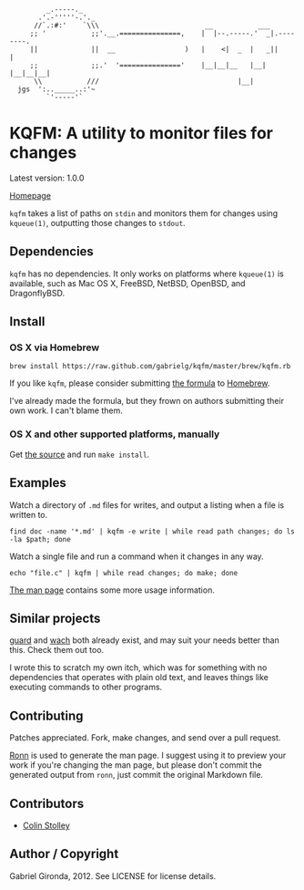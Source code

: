              _.-----._
           .'.-'''''-.'._                          
          //`.:#:'    `\\\                          __           ___           
         ;; '           ;;'.__.===============,    |  |--.-----.'  _|.--------.
         ||             ||  __                 )   |    <|  _  |   _||        |
         ;;             ;;.'  '==============='    |__|__|__   |__|  |__|__|__|
          \\           ///                                  |__|   
      jgs  ':.._____..:'~
             `'-----'`

# KQFM: A utility to monitor files for changes

Latest version: 1.0.0

[Homepage](https://github.com/gabrielg/kqfm)

`kqfm` takes a list of paths on `stdin` and monitors them for changes using `kqueue(1)`, outputting those changes to `stdout`.

## Dependencies

`kqfm` has no dependencies. It only works on platforms where `kqueue(1)` is available, such as Mac OS X, FreeBSD, NetBSD, OpenBSD, and DragonflyBSD.

## Install

### OS X via Homebrew

`brew install https://raw.github.com/gabrielg/kqfm/master/brew/kqfm.rb`

If you like `kqfm`, please consider submitting [the formula](https://github.com/gabrielg/kqfm/blob/master/brew/kqfm.rb) to [Homebrew](https://github.com/mxcl/homebrew/wiki/Formula-Cookbook).

I've already made the formula, but they frown on authors submitting their own work. I can't blame them.

### OS X and other supported platforms, manually

Get [the source](https://github.com/gabrielg/kqfm/tags) and run `make install`.

## Examples

Watch a directory of `.md` files for writes, and output a listing when a file is written to.

	find doc -name '*.md' | kqfm -e write | while read path changes; do ls -la $path; done

Watch a single file and run a command when it changes in any way.

	echo "file.c" | kqfm | while read changes; do make; done

[The man page](https://github.com/gabrielg/kqfm/blob/master/man/kqfm.md) contains some more usage information.

## Similar projects

[guard](https://github.com/guard/guard) and [wach](https://github.com/quackingduck/wach) both already exist, and may suit your needs better than this. Check them out too. 

I wrote this to scratch my own itch, which was for something with no dependencies that operates with plain old text, and leaves things like executing commands to other programs.

## Contributing

Patches appreciated. Fork, make changes, and send over a pull request.

[Ronn](https://github.com/rtomayko/ronn) is used to generate the man page. I suggest using it to preview your work if you're changing the man page, but please don't commit the generated output from `ronn`, just commit the original Markdown file.

## Contributors

* [Colin Stolley](https://github.com/ccstolley)

## Author / Copyright

Gabriel Gironda, 2012. See LICENSE for license details.

